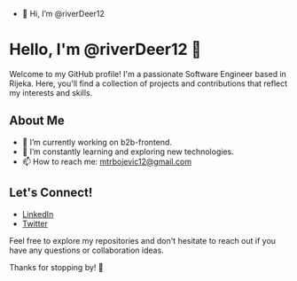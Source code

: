 - 👋 Hi, I’m @riverDeer12

# Hello, I'm @riverDeer12 👋

Welcome to my GitHub profile! I'm a passionate Software Engineer based in Rijeka. Here, you'll find a collection of projects and contributions that reflect my interests and skills.

## About Me

- 🔭 I’m currently working on b2b-frontend.
- 🌱 I’m constantly learning and exploring new technologies.
- 📫 How to reach me: mtrbojevic12@gmail.com

## Let's Connect!

- [LinkedIn](https://www.linkedin.com/in/milan-trbojevic12/)
- [Twitter](https://twitter.com/MilanTrbojevic2)

Feel free to explore my repositories and don't hesitate to reach out if you have any questions or collaboration ideas. 

Thanks for stopping by! 🚀

